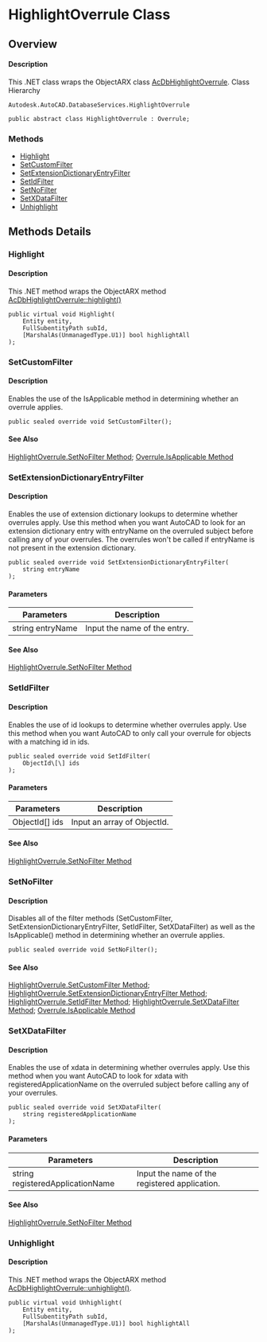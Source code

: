 # HighlightOverrule Class

## Overview

#### Description
This .NET class wraps the ObjectARX class [AcDbHighlightOverrule](AcDbHighlightOverrule.md).
Class Hierarchy
```text
Autodesk.AutoCAD.DatabaseServices.HighlightOverrule
```

```text
public abstract class HighlightOverrule : Overrule;
```

### Methods

- [Highlight](#highlight)
- [SetCustomFilter](#setcustomfilter)
- [SetExtensionDictionaryEntryFilter](#setextensiondictionaryentryfilter)
- [SetIdFilter](#setidfilter)
- [SetNoFilter](#setnofilter)
- [SetXDataFilter](#setxdatafilter)
- [Unhighlight](#unhighlight)


## Methods Details

### Highlight

#### Description
This .NET method wraps the ObjectARX method [AcDbHighlightOverrule::highlight()](AcDbHighlightOverrule__highlight@AcDbEntity_@AcDbFullSubentPath_@Adesk__Boolean.md)
```text
public virtual void Highlight(
    Entity entity, 
    FullSubentityPath subId, 
    [MarshalAs(UnmanagedType.U1)] bool highlightAll
);
```

### SetCustomFilter

#### Description
Enables the use of the IsApplicable method in determining whether an overrule applies.
```text
public sealed override void SetCustomFilter();
```

#### See Also
[HighlightOverrule.SetNoFilter Method](Autodesk_AutoCAD_DatabaseServices_HighlightOverrule_SetNoFilter.md); [Overrule.IsApplicable Method](Autodesk_AutoCAD_Runtime_Overrule_IsApplicable@RXObject.md)

### SetExtensionDictionaryEntryFilter

#### Description
Enables the use of extension dictionary lookups to determine whether overrules apply. 
Use this method when you want AutoCAD to look for an extension dictionary entry with entryName on the overruled subject before calling any of your overrules. The overrules won't be called if entryName is not present in the extension dictionary.
```text
public sealed override void SetExtensionDictionaryEntryFilter(
    string entryName
);
```

#### Parameters

| Parameters | Description |
| --- | --- |
| string entryName | Input the name of the entry. |

#### See Also
[HighlightOverrule.SetNoFilter Method](Autodesk_AutoCAD_DatabaseServices_HighlightOverrule_SetNoFilter.md)

### SetIdFilter

#### Description
Enables the use of id lookups to determine whether overrules apply. 
Use this method when you want AutoCAD to only call your overrule for objects with a matching id in ids.
```text
public sealed override void SetIdFilter(
    ObjectId\[\] ids
);
```

#### Parameters

| Parameters | Description |
| --- | --- |
| ObjectId[] ids | Input an array of ObjectId. |

#### See Also
[HighlightOverrule.SetNoFilter Method](Autodesk_AutoCAD_DatabaseServices_HighlightOverrule_SetNoFilter.md)

### SetNoFilter

#### Description
Disables all of the filter methods (SetCustomFilter, SetExtensionDictionaryEntryFilter, SetIdFilter, SetXDataFilter) as well as the IsApplicable() method in determining whether an overrule applies.
```text
public sealed override void SetNoFilter();
```

#### See Also
[HighlightOverrule.SetCustomFilter Method](Autodesk_AutoCAD_DatabaseServices_HighlightOverrule_SetCustomFilter.md); [HighlightOverrule.SetExtensionDictionaryEntryFilter Method](Autodesk_AutoCAD_DatabaseServices_HighlightOverrule_SetExtensionDictionaryEntryFilter@string.md); [HighlightOverrule.SetIdFilter Method](Autodesk_AutoCAD_DatabaseServices_HighlightOverrule_SetIdFilter@ObjectId\[\].md); [HighlightOverrule.SetXDataFilter Method](Autodesk_AutoCAD_DatabaseServices_HighlightOverrule_SetXDataFilter@string.md); [Overrule.IsApplicable Method](Autodesk_AutoCAD_Runtime_Overrule_IsApplicable@RXObject.md)

### SetXDataFilter

#### Description
Enables the use of xdata in determining whether overrules apply. Use this method when you want AutoCAD to look for xdata with registeredApplicationName on the overruled subject before calling any of your overrules.
```text
public sealed override void SetXDataFilter(
    string registeredApplicationName
);
```

#### Parameters

| Parameters | Description |
| --- | --- |
| string registeredApplicationName | Input the name of the registered application. |

#### See Also
[HighlightOverrule.SetNoFilter Method](Autodesk_AutoCAD_DatabaseServices_HighlightOverrule_SetNoFilter.md)

### Unhighlight

#### Description
This .NET method wraps the ObjectARX method [AcDbHighlightOverrule::unhighlight()](AcDbHighlightOverrule__unhighlight@AcDbEntity_@AcDbFullSubentPath_@Adesk__Boolean.md).
```text
public virtual void Unhighlight(
    Entity entity, 
    FullSubentityPath subId, 
    [MarshalAs(UnmanagedType.U1)] bool highlightAll
);
```
